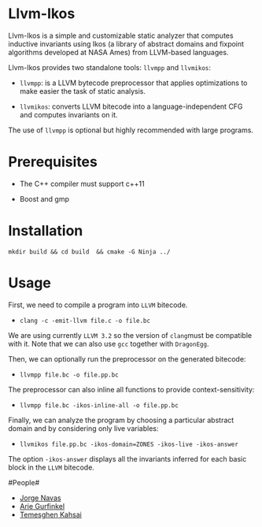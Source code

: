 # Llvm-Ikos #

Llvm-Ikos is a simple and customizable static analyzer that computes inductive invariants
using Ikos (a library of abstract domains and fixpoint algorithms
developed at NASA Ames) from LLVM-based languages.

Llvm-Ikos provides two standalone tools: `llvmpp` and `llvmikos`:

- `llvmpp`: is a LLVM bytecode preprocessor that applies optimizations to make easier
the task of static analysis. 

- `llvmikos`:  converts LLVM bitecode into a language-independent CFG and computes invariants on it. 

The use of `llvmpp` is optional but highly recommended with large programs.

# Prerequisites #

- The C++ compiler must support c++11

- Boost and gmp

# Installation #

`
mkdir build && cd build  && cmake -G Ninja ../
`

# Usage #

First, we need to compile a program into `LLVM` bitecode.
 
- `clang -c -emit-llvm file.c -o file.bc` 

We are using currently `LLVM 3.2` so the version of `clang`must be compatible with it.
Note that we can also use `gcc` together with `DragonEgg`.

Then, we can optionally run the preprocessor on the generated bitecode:

- `llvmpp file.bc -o file.pp.bc` 

The preprocessor can also inline all functions to provide context-sensitivity:

- `llvmpp file.bc -ikos-inline-all -o file.pp.bc` 

Finally, we can analyze the program by choosing a particular abstract domain and by considering only live variables:

- `llvmikos file.pp.bc -ikos-domain=ZONES -ikos-live -ikos-answer`

The option `-ikos-answer` displays all the invariants inferred for each basic block in the `LLVM` bitecode.

#People#

* [Jorge Navas](http://ti.arc.nasa.gov/profile/jorge/)
* [Arie Gurfinkel](arieg.bitbucket.org)
* [Temesghen Kahsai](http://www.lememta.info/)